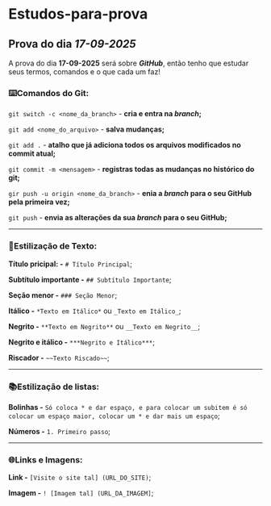 # Estudos-para-prova
## Prova do dia ***17-09-2025***

A prova do dia **17-09-2025** será sobre ***GitHub***, então tenho que estudar seus termos, comandos e o que cada um faz!

### ⌨️Comandos do Git:


`git switch -c <nome_da_branch>` - **cria e entra na ***branch***;**

`git add <nome_do_arquivo>` - **salva mudanças;**

`git add .` - **atalho que já adiciona todos os arquivos modificados no commit atual;**

`git commit -m <mensagem>` - **registras todas as mudanças no histórico do git;**

`gir push -u origin <nome_da_branch>` - **enia a ***branch*** para o seu GitHub pela primeira vez;**

`git push` - **envia as alterações da sua ***branch*** para o seu GitHub;**

___________________________________________________________________________________

### 📝Estilização de Texto:


**Título pricipal: -** `# Título Principal`;

**Subtítulo importante -** `## Subtítulo Importante`;

**Seção menor -** `### Seção Menor`;

**Itálico -** `*Texto em Itálico*` ou `_Texto em Itálico_`;

**Negrito -** `**Texto em Negrito**` ou `__Texto em Negrito__`;

**Negrito e itálico -** `***Negrito e Itálico***`;

**Riscador -** `~~Texto Riscado~~`;

___________________________________________________________________________________

### 📚Estilização de listas:


**Bolinhas -** `Só coloca * e dar espaço, e para colocar um subitem é só colocar um espaço maior, colocar um * e dar mais um espaço`;

**Números -** `1. Primeiro passo`;

___________________________________________________________________________________

### 🌐Links e Imagens:


**Link -** `[Visite o site tal] (URL_DO_SITE)`;

**Imagem -** `! [Imagem tal] (URL_DA_IMAGEM]`;



